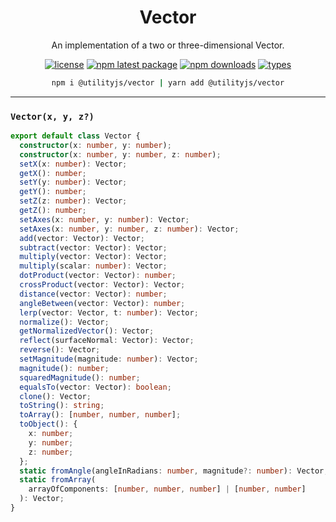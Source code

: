 <div align="center">
  <h1 align="center">
    Vector
  </h1>
</div>

<div align="center">

An implementation of a two or three-dimensional Vector.

[![license](https://img.shields.io/github/license/mimshins/utilityjs?color=212121&style=for-the-badge)](https://github.com/mimshins/utilityjs/blob/main/LICENSE)
[![npm latest package](https://img.shields.io/npm/v/@utilityjs/vector?color=212121&style=for-the-badge)](https://www.npmjs.com/package/@utilityjs/vector)
[![npm downloads](https://img.shields.io/npm/dm/@utilityjs/vector?color=212121&style=for-the-badge)](https://www.npmjs.com/package/@utilityjs/vector)
[![types](https://img.shields.io/npm/types/@utilityjs/vector?color=212121&style=for-the-badge)](https://www.npmjs.com/package/@utilityjs/vector)

```bash
npm i @utilityjs/vector | yarn add @utilityjs/vector
```

</div>

<hr>

### `Vector(x, y, z?)`

```ts
export default class Vector {
  constructor(x: number, y: number);
  constructor(x: number, y: number, z: number);
  setX(x: number): Vector;
  getX(): number;
  setY(y: number): Vector;
  getY(): number;
  setZ(z: number): Vector;
  getZ(): number;
  setAxes(x: number, y: number): Vector;
  setAxes(x: number, y: number, z: number): Vector;
  add(vector: Vector): Vector;
  subtract(vector: Vector): Vector;
  multiply(vector: Vector): Vector;
  multiply(scalar: number): Vector;
  dotProduct(vector: Vector): number;
  crossProduct(vector: Vector): Vector;
  distance(vector: Vector): number;
  angleBetween(vector: Vector): number;
  lerp(vector: Vector, t: number): Vector;
  normalize(): Vector;
  getNormalizedVector(): Vector;
  reflect(surfaceNormal: Vector): Vector;
  reverse(): Vector;
  setMagnitude(magnitude: number): Vector;
  magnitude(): number;
  squaredMagnitude(): number;
  equalsTo(vector: Vector): boolean;
  clone(): Vector;
  toString(): string;
  toArray(): [number, number, number];
  toObject(): {
    x: number;
    y: number;
    z: number;
  };
  static fromAngle(angleInRadians: number, magnitude?: number): Vector;
  static fromArray(
    arrayOfComponents: [number, number, number] | [number, number]
  ): Vector;
}
```